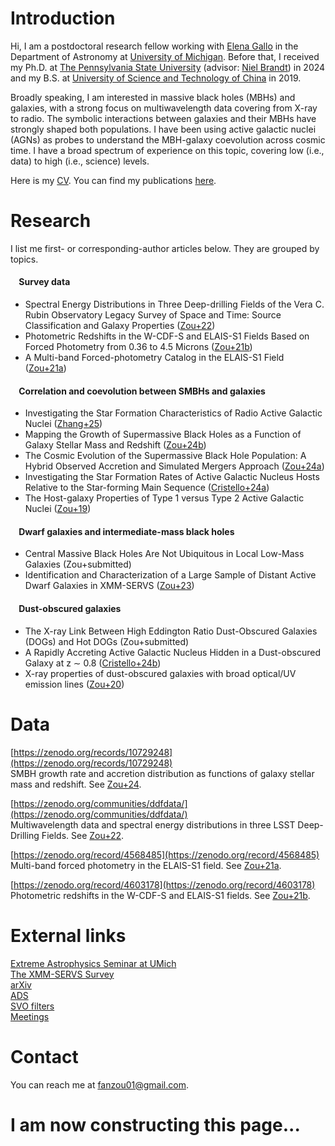 # Introduction

Hi, I am a postdoctoral research fellow working with [Elena Gallo](https://public.websites.umich.edu/~egallo/index.html) in the Department of Astronomy at [University of Michigan](https://lsa.umich.edu/astro). Before that, I received my Ph.D. at [The Pennsylvania State University](https://science.psu.edu/astro) (advisor: [Niel Brandt](https://personal.science.psu.edu/wnb3/)) in 2024 and my B.S. at [University of Science and Technology of China](http://en.physics.ustc.edu.cn/main.htm) in 2019.

Broadly speaking, I am interested in massive black holes (MBHs) and galaxies, with a strong focus on multiwavelength data covering from X-ray to radio. The symbolic interactions between galaxies and their MBHs have strongly shaped both populations. I have been using active galactic nuclei (AGNs) as probes to understand the MBH-galaxy coevolution across cosmic time. I have a broad spectrum of experience on this topic, covering low (i.e., data) to high (i.e., science) levels.

Here is my [CV](files/CV_FanZou.pdf). You can find my publications [here](https://ui.adsabs.harvard.edu/public-libraries/yzJT8uBtSWiFxHXu9T26mw).

# Research
I list me first- or corresponding-author articles below. They are grouped by topics.
<h4>&nbsp;&nbsp;&nbsp; Survey data</h4>
<ul>
  <li>Spectral Energy Distributions in Three Deep-drilling Fields of the Vera C. Rubin Observatory Legacy Survey of Space and Time: Source Classification and Galaxy Properties (<a href="https://ui.adsabs.harvard.edu/abs/2022ApJS..262...15Z/abstract">Zou+22</a>)</li>
  <li>Photometric Redshifts in the W-CDF-S and ELAIS-S1 Fields Based on Forced Photometry from 0.36 to 4.5 Microns (<a href="https://ui.adsabs.harvard.edu/abs/2021RNAAS...5...56Z/abstract">Zou+21b</a>)</li>
  <li>A Multi-band Forced-photometry Catalog in the ELAIS-S1 Field (<a href="https://ui.adsabs.harvard.edu/abs/2021RNAAS...5...31Z/abstract">Zou+21a</a>)</li>
</ul>
<h4>&nbsp;&nbsp;&nbsp; Correlation and coevolution between SMBHs and galaxies</h4>
<ul>
  <li>Investigating the Star Formation Characteristics of Radio Active Galactic Nuclei (<a href="https://ui.adsabs.harvard.edu/abs/2025ApJ...978....9Z/abstract">Zhang+25</a>)</li>
  <li>Mapping the Growth of Supermassive Black Holes as a Function of Galaxy Stellar Mass and Redshift (<a href="https://ui.adsabs.harvard.edu/abs/2024ApJ...964..183Z/abstract">Zou+24b</a>)</li>
  <li>The Cosmic Evolution of the Supermassive Black Hole Population: A Hybrid Observed Accretion and Simulated Mergers Approach (<a href="https://ui.adsabs.harvard.edu/abs/2024ApJ...976....6Z/abstract">Zou+24a</a>)</li>
  <li>Investigating the Star Formation Rates of Active Galactic Nucleus Hosts Relative to the Star-forming Main Sequence (<a href="https://ui.adsabs.harvard.edu/abs/2024ApJ...962..156C/abstract">Cristello+24a</a>)</li>
  <li>The Host-galaxy Properties of Type 1 versus Type 2 Active Galactic Nuclei (<a href="https://ui.adsabs.harvard.edu/abs/2019ApJ...878...11Z/abstract">Zou+19</a>)</li>
</ul>
<h4>&nbsp;&nbsp;&nbsp; Dwarf galaxies and intermediate-mass black holes</h4>
<ul>
  <li>Central Massive Black Holes Are Not Ubiquitous in Local Low-Mass Galaxies (Zou+submitted)</li>
  <li>Identification and Characterization of a Large Sample of Distant Active Dwarf Galaxies in XMM-SERVS (<a href="https://ui.adsabs.harvard.edu/abs/2023ApJ...950..136Z/abstract">Zou+23</a>)</li>
</ul>
<h4>&nbsp;&nbsp;&nbsp; Dust-obscured galaxies</h4>
<ul>
  <li>The X-ray Link Between High Eddington Ratio Dust-Obscured Galaxies (DOGs) and Hot DOGs (Zou+submitted)</li>
  <li>A Rapidly Accreting Active Galactic Nucleus Hidden in a Dust-obscured Galaxy at z ∼ 0.8 (<a href="https://ui.adsabs.harvard.edu/abs/2024ApJ...977..113C/abstract">Cristello+24b</a>)</li>
  <li>X-ray properties of dust-obscured galaxies with broad optical/UV emission lines (<a href="https://ui.adsabs.harvard.edu/abs/2020MNRAS.499.1823Z/abstract">Zou+20</a>)</li>
</ul>

# Data
[https://zenodo.org/records/10729248](https://zenodo.org/records/10729248)<br/>
SMBH growth rate and accretion distribution as functions of galaxy stellar mass and redshift. See [Zou+24](https://ui.adsabs.harvard.edu/abs/2024ApJ...964..183Z/abstract).

[https://zenodo.org/communities/ddfdata/](https://zenodo.org/communities/ddfdata/)<br/>
Multiwavelength data and spectral energy distributions in three LSST Deep-Drilling Fields. See [Zou+22](https://ui.adsabs.harvard.edu/abs/2022ApJS..262...15Z/abstract).

[https://zenodo.org/record/4568485](https://zenodo.org/record/4568485)<br/>
Multi-band forced photometry in the ELAIS-S1 field. See [Zou+21a](https://ui.adsabs.harvard.edu/abs/2021RNAAS...5...31Z/abstract).

[https://zenodo.org/record/4603178](https://zenodo.org/record/4603178)<br/>
Photometric redshifts in the W-CDF-S and ELAIS-S1 fields. See [Zou+21b](https://ui.adsabs.harvard.edu/abs/2021RNAAS...5...56Z/abstract).

# External links
[Extreme Astrophysics Seminar at UMich](https://sites.google.com/umich.edu/extreme-astroph/)<br/>
[The XMM-SERVS Survey](https://personal.science.psu.edu/wnb3/xmmservs/xmmservs.html)<br/>
[arXiv](https://arxiv.org/list/astro-ph.GA/recent)<br/>
[ADS](https://ui.adsabs.harvard.edu)<br/>
[SVO filters](http://svo2.cab.inta-csic.es/theory/fps3/index.php?mode=browse)<br/>
[Meetings](https://www1.cadc-ccda.hia-iha.nrc-cnrc.gc.ca/en/meetings/)<br/>

# Contact
You can reach me at fanzou01@gmail.com.

# I am now constructing this page...

